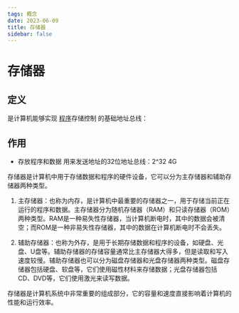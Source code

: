 ```yaml
---
tags: 概念
date: 2023-06-09
title: 存储器
sidebar: false
---
```

# 存储器

## 定义

是计算机能够实现 [程序](程序.md)存储控制 的基础地址总线：

## 作用

- 存放程序和数据
用来发送地址的32位地址总线：2^32 4G


存储器是计算机中用于存储数据和程序的硬件设备，它可以分为主存储器和辅助存储器两种类型。

1. 主存储器：也称为内存，是计算机中最重要的存储器之一，用于存储当前正在运行的程序和数据。主存储器分为随机存储器（RAM）和只读存储器（ROM）两种类型。RAM是一种易失性存储器，当计算机断电时，其中的数据会被清空；而ROM是一种非易失性存储器，其中的数据在计算机断电时不会丢失。
    
2. 辅助存储器：也称为外存，是用于长期存储数据和程序的设备，如硬盘、光盘、U盘等。辅助存储器的存储容量通常比主存储器大得多，但是读取和写入速度较慢。辅助存储器也可以分为磁盘存储器和光盘存储器两种类型。磁盘存储器包括硬盘、软盘等，它们使用磁性材料来存储数据；光盘存储器包括CD、DVD等，它们使用激光来读写数据。
    

存储器是计算机系统中非常重要的组成部分，它的容量和速度直接影响着计算机的性能和运行效率。